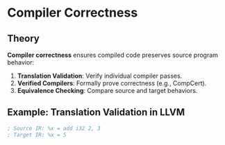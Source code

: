 # Compiler Correctness

## Theory
**Compiler correctness** ensures compiled code preserves source program behavior:
1. **Translation Validation**: Verify individual compiler passes.
2. **Verified Compilers**: Formally prove correctness (e.g., CompCert).
3. **Equivalence Checking**: Compare source and target behaviors.

## Example: Translation Validation in LLVM
```llvm
; Source IR: %x = add i32 2, 3
; Target IR: %x = 5
```
